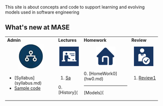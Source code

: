 

This site is about concepts and code to support learning and evolving
models used in software engineering

## What's new at MASE


<table>
<tr><td ><b>Admin</b>
</td><td><b>Lectures</b>
</td><td><b>Homework</b>
</td><td><b>Review</b>
</td> </tr>
<tr><td  align=center><img src="img/admin.jpg">
</td><td align=center><img src="img/lectures.gif">
</td><td align=center><img src="img/homework.png">
</td><td align=center><img src="img/review.gif">
</td> </tr>
<tr><td valign=top>
<ul>
<li>[Syllabus](syllabus.md)</lu1>
<li><a href="Repos">Sample code</a></lu1>
</ul>
</td><td valign=top>

1. [Sa](sa.md)   <br>

0.[History](

</td><td valign=top>
0. [HomeWork0](hw0.md) <br>

<hr>
[Models](
</td><td valign=top>

1. [Review1](review1.md)<br>


</td> 
</tr></table>
